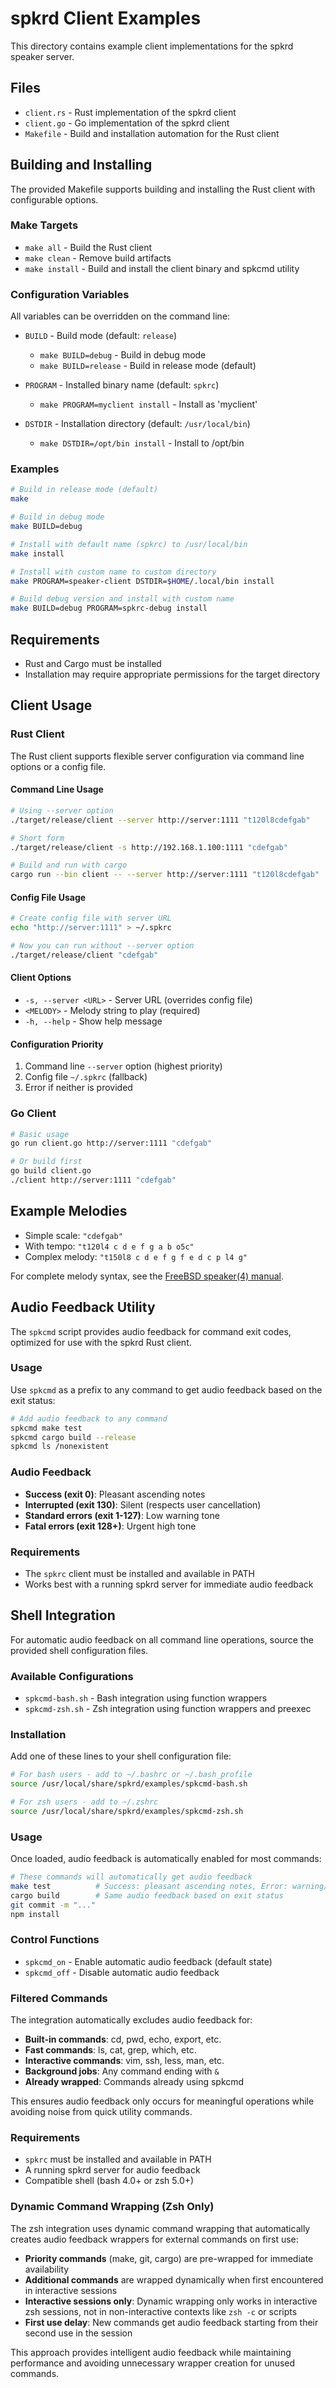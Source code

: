 # spkrd Client Examples

This directory contains example client implementations for the spkrd speaker server.

## Files

- `client.rs` - Rust implementation of the spkrd client
- `client.go` - Go implementation of the spkrd client
- `Makefile` - Build and installation automation for the Rust client

## Building and Installing

The provided Makefile supports building and installing the Rust client with configurable options.

### Make Targets

- `make all` - Build the Rust client
- `make clean` - Remove build artifacts
- `make install` - Build and install the client binary and spkcmd utility

### Configuration Variables

All variables can be overridden on the command line:

- `BUILD` - Build mode (default: `release`)

  - `make BUILD=debug` - Build in debug mode
  - `make BUILD=release` - Build in release mode (default)

- `PROGRAM` - Installed binary name (default: `spkrc`)

  - `make PROGRAM=myclient install` - Install as 'myclient'

- `DSTDIR` - Installation directory (default: `/usr/local/bin`)
  - `make DSTDIR=/opt/bin install` - Install to /opt/bin

### Examples

```bash
# Build in release mode (default)
make

# Build in debug mode
make BUILD=debug

# Install with default name (spkrc) to /usr/local/bin
make install

# Install with custom name to custom directory
make PROGRAM=speaker-client DSTDIR=$HOME/.local/bin install

# Build debug version and install with custom name
make BUILD=debug PROGRAM=spkrc-debug install
```

## Requirements

- Rust and Cargo must be installed
- Installation may require appropriate permissions for the target directory

## Client Usage

### Rust Client

The Rust client supports flexible server configuration via command line options or a config file.

#### Command Line Usage

```bash
# Using --server option
./target/release/client --server http://server:1111 "t120l8cdefgab"

# Short form
./target/release/client -s http://192.168.1.100:1111 "cdefgab"

# Build and run with cargo
cargo run --bin client -- --server http://server:1111 "t120l8cdefgab"
```

#### Config File Usage

```bash
# Create config file with server URL
echo "http://server:1111" > ~/.spkrc

# Now you can run without --server option
./target/release/client "cdefgab"
```

#### Client Options

- `-s, --server <URL>` - Server URL (overrides config file)
- `<MELODY>` - Melody string to play (required)
- `-h, --help` - Show help message

#### Configuration Priority

1. Command line `--server` option (highest priority)
2. Config file `~/.spkrc` (fallback)
3. Error if neither is provided

### Go Client

```bash
# Basic usage
go run client.go http://server:1111 "cdefgab"

# Or build first
go build client.go
./client http://server:1111 "cdefgab"
```

## Example Melodies

- Simple scale: `"cdefgab"`
- With tempo: `"t120l4 c d e f g a b o5c"`
- Complex melody: `"t150l8 c d e f g f e d c p l4 g"`

For complete melody syntax, see the [FreeBSD speaker(4) manual](https://man.freebsd.org/cgi/man.cgi?query=speaker&apropos=0&sektion=0&manpath=FreeBSD+14.3-RELEASE+and+Ports&arch=default&format=html).

## Audio Feedback Utility

The `spkcmd` script provides audio feedback for command exit codes, optimized for use with the spkrd Rust client.

### Usage

Use `spkcmd` as a prefix to any command to get audio feedback based on the exit status:

```bash
# Add audio feedback to any command
spkcmd make test
spkcmd cargo build --release
spkcmd ls /nonexistent
```

### Audio Feedback

- **Success (exit 0)**: Pleasant ascending notes
- **Interrupted (exit 130)**: Silent (respects user cancellation)
- **Standard errors (exit 1-127)**: Low warning tone
- **Fatal errors (exit 128+)**: Urgent high tone

### Requirements

- The `spkrc` client must be installed and available in PATH
- Works best with a running spkrd server for immediate audio feedback

## Shell Integration

For automatic audio feedback on all command line operations, source the provided shell configuration files.

### Available Configurations

- `spkcmd-bash.sh` - Bash integration using function wrappers
- `spkcmd-zsh.sh` - Zsh integration using function wrappers and preexec

### Installation

Add one of these lines to your shell configuration file:

```bash
# For bash users - add to ~/.bashrc or ~/.bash_profile
source /usr/local/share/spkrd/examples/spkcmd-bash.sh

# For zsh users - add to ~/.zshrc
source /usr/local/share/spkrd/examples/spkcmd-zsh.sh
```

### Usage

Once loaded, audio feedback is automatically enabled for most commands:

```bash
# These commands will automatically get audio feedback
make test          # Success: pleasant ascending notes, Error: warning/error tones
cargo build        # Same audio feedback based on exit status
git commit -m "..."
npm install
```

### Control Functions

- `spkcmd_on` - Enable automatic audio feedback (default state)
- `spkcmd_off` - Disable automatic audio feedback

### Filtered Commands

The integration automatically excludes audio feedback for:

- **Built-in commands**: cd, pwd, echo, export, etc.
- **Fast commands**: ls, cat, grep, which, etc.
- **Interactive commands**: vim, ssh, less, man, etc.
- **Background jobs**: Any command ending with `&`
- **Already wrapped**: Commands already using spkcmd

This ensures audio feedback only occurs for meaningful operations while avoiding noise from quick utility commands.

### Requirements

- `spkrc` must be installed and available in PATH
- A running spkrd server for audio feedback
- Compatible shell (bash 4.0+ or zsh 5.0+)

### Dynamic Command Wrapping (Zsh Only)

The zsh integration uses dynamic command wrapping that automatically creates audio feedback wrappers for external commands on first use:

- **Priority commands** (make, git, cargo) are pre-wrapped for immediate availability
- **Additional commands** are wrapped dynamically when first encountered in interactive sessions
- **Interactive sessions only**: Dynamic wrapping only works in interactive zsh sessions, not in non-interactive contexts like `zsh -c` or scripts
- **First use delay**: New commands get audio feedback starting from their second use in the session

This approach provides intelligent audio feedback while maintaining performance and avoiding unnecessary wrapper creation for unused commands.
